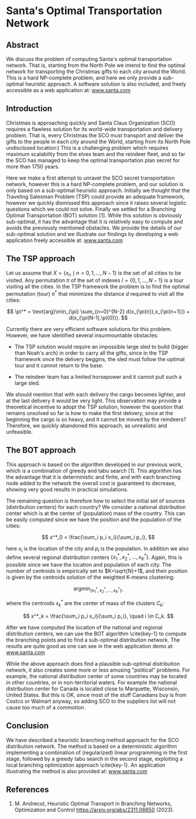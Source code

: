 # Santa's Optimal Transportation Network 

## Abstract
We discuss the problem of computing Santa's optimal transportation network. 
That is, starting from the North Pole we intend to find the optimal network for transporting the Christmas gifts to each city around the World.
This is a hard NP-complete problem, and here we only provide a sub-optimal heuristic approach. A software solution is also included, and 
freely accessible as a web application at: www.santa.com 

## Introduction

Christmas is approaching quickly and Santa Claus Organization (SCO) requires a flawless solution for its world-wide transportation and delivery problem. 
That is, every Christmas the SCO must transport and deliver the gifts to the people in each city around the World, starting from its North Pole undisclosed location:) 
This is a challenging problem which requires maximum scalability from the elves team and the reindeer fleet, and so far the SCO has managed to keep the optimal transportation 
plan secret for more than 1750 years.

Here we make a first attempt to unravel the SCO secret transportation network, however this is a hard NP-complete problem, and our solution is only based on a sub-optimal 
heuristic approach. Initially we thought that the Traveling Salesman Problem (TSP) could provide an adequate framework, 
however we quickly dismissed this approach since it raises several logistic questions which we could not solve. 
Finally we settled for a Branching Optimal Transportation (BOT) solution [1]. While this solution 
is obviously sub-optimal, it has the advantage that it is relatively easy to compute and avoids the previously mentioned obstacles. We provide the details of our sub-optimal solution 
and we illustrate our findings by developing a web application freely accessible at: www.santa.com 

## The TSP approach
Let us assume that $X=\{x_n \mid n=0,1,...,N-1\}$ is the set of all cities to be visited. Any permutation $\pi$ of the set of indexes $I=\{0,1,...,N-1\}$ is a 
tour visiting all the cities. In the TSP framework the problem is to find the optimal permutation (tour) $\pi^*$ that minimizes the distance $d$ required to visit all the cities:

$$
\pi^* = \text{arg}\min_{\pi} \sum_{n=0}^{N-2} d(x_{\pi(n)},x_{\pi(n+1)}) + d(x_{\pi(N-1),\pi(0)}).
$$

Currently there are very efficient software solutions for this problem. However, we have identified several insurmountable obstacles:
 
 * The TSP solution would require an impossible large sled to build (bigger than Noah's arch) in order to carry all the gifts, since in the TSP framework once the 
 delivery beggins, the sled must follow the optimal tour and it cannot return to the base.

* The reindeer team has a limited horsepower and it cannot pull such a large sled.  

We should mention that with each delivery the cargo becomes lighter, and at the last delivery it would be very light. 
This observation may provide a theoretical incentive to adopt the TSP solution, however the question that remains unsolved so far is how to make the first delivery, since 
at the beginning the cargo is so heavy, and it cannot be moved by the reindeers? 
Therefore, we quickly abandoned this approach, as unrealistic and unfeasible. 

## The BOT approach

This approach is based on the algorithm developed in our previous work, which is a combination of greedy and tabu search [1]. 
This algorithm has the advantage that it is deterministic and finite, and with each branching node added to the network the overall cost is guaranteed to decrease, showing very good results in practical simulations. 

The remaining question is therefore how to select the initial set of sources (distribution centers) for each country? 
We consider a national distribution center which is at the center of (population) mass of the country. This can be easily computed since 
we have the position and the population of the cities:

$$
x^*_0 = \frac{\sum_i p_i x_i}{\sum_i p_i},
$$

here $x_i$ is the location of the city and $p_i$ is the population. 
In addition we also define several regional distribution centers $\{x^*_1,x^*_2,...,x^*_K\}$. Again, this is possible since we have 
the location and population of each city. The number of centroids is empirically set to $K=\sqrt{N}+1$, and their position is given by the centroids solution of the weighted K-means clustering:

$$
\text{arg}\min_{\{x^*_1,x^*_2,...,x^*_K\}} ,
$$

where the centroids $x^*_k$ are the center of mass of the clusters $C_k$:

$$
x^*_k = \frac{\sum_i p_i x_i}{\sum_i p_i}, \quad i \in C_k.
$$

After we have computed the location of the national and regional distribution centers, we can use the BOT algorithm \cite{key-1} to compute the branching points and to find a sub-optimal distribution network. 
The results are quite good as one can see in the web application demo at: www.santa.com

While the above approach does find a plausible sub-optimal distribution network, it also creates some more or less amusing "political" problems. 
For example, the national distribution center of some countries may be located in other countries, or in non-territorial waters. 
For example the national distribution center for Canada is located close to Marquette, Wisconsin, United States. 
But this is OK, since most of the stuff Canadians buy is from Costco or Walmart anyway, so adding SCO to the suppliers list will not cause too much of a commotion. 

## Conclusion

We have described a heuristic branching method approach for the SCO distribution network. 
The method is based on a deterministic algorithm implementing a combination of (regularized) linear programming in the first stage, followed by a greedy tabu search in the second stage, exploiting 
a local branching optimization approach \cite{key-1}. 
An application illustrating the method is also provided at: www.santa.com

## References

1. M. Andrecut, Heuristic Optimal Transport in Branching Networks, Optimization and Control https://arxiv.org/abs/2311.06650 (2023).
